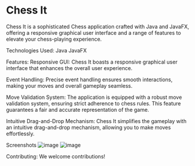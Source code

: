 # Chess It

Chess It is a sophisticated Chess application crafted with Java and JavaFX, offering a responsive graphical user interface and a range of features to elevate your chess-playing experience.

Technologies Used:
Java
JavaFX

Features:
Responsive GUI: Chess It boasts a responsive graphical user interface that enhances the overall user experience.

Event Handling: Precise event handling ensures smooth interactions, making your moves and overall gameplay seamless.

Move Validation System: The application is equipped with a robust move validation system, ensuring strict adherence to chess rules. This feature guarantees a fair and accurate representation of the game.

Intuitive Drag-and-Drop Mechanism: Chess It simplifies the gameplay with an intuitive drag-and-drop mechanism, allowing you to make moves effortlessly.

Screenshots
![image](https://github.com/MeerModii/ChessIt/assets/116285279/136e8cad-cce6-481d-9f51-b138ee1615d8)
![image](https://github.com/MeerModii/ChessIt/assets/116285279/d5af553e-6ef5-43d9-8e2b-91e38032da15)

Contributing:
We welcome contributions!


